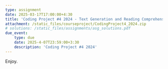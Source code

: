 ```yaml
---
type: assignment
date: 2025-03-17T17:00:00+4:30
title: 'Coding Project #4 2024 - Text Generation and Reading Comprehension'
attachment: /static_files/courseproject/CodingProject4_2024.zip
# solutions: /static_files/assignments/asg_solutions.pdf
due_event: 
    type: due
    date: 2025-4-07T23:59:00+3:30
    description: 'Coding Project #4 2024'
---
```

Enjoy.
